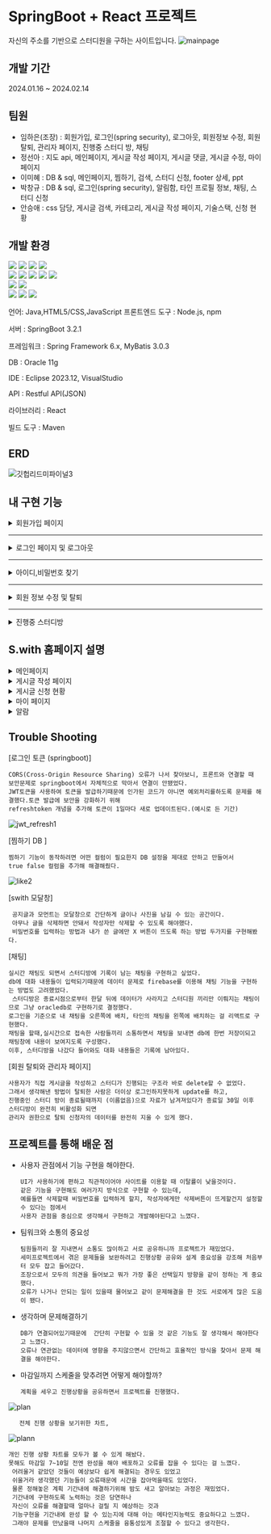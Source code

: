 # SpringBoot + React 프로젝트 
자신의 주소를 기반으로 스터디원을 구하는 사이트입니다.
![mainpage](https://github.com/user-attachments/assets/bc44c2ed-7885-4280-8963-df248a250149)
## 개발 기간
2024.01.16 ~ 2024.02.14
## 팀원
- 임하은(조장) : 회원가입, 로그인(spring security), 로그아웃, 회원정보 수정, 회원 탈퇴, 관리자 페이지, 진행중 스터디 방, 채팅 
- 정선아 : 지도 api, 메인페이지, 게시글 작성 페이지, 게시글 댓글, 게시글 수정, 마이페이지
- 이미혜 : DB & sql, 메인페이지, 찜하기, 검색, 스터디 신청, footer 상세, ppt
- 박창규 : DB & sql, 로그인(spring security), 알림함, 타인 프로필 정보, 채팅, 스터디 신청
- 안승애 : <frontend> css 담당, 게시글 검색, 카테고리, 게시글 작성 페이지, 기술스택, 신청 현황
## 개발 환경
<div>
 <img src="https://img.shields.io/badge/html5-E34F26?style=for-the-badge&logo=html5&logoColor=white"/> 
 <img src="https://img.shields.io/badge/css-1572B6?style=for-the-badge&logo=css3&logoColor=white"/>
 <img src="https://img.shields.io/badge/javascript-F7DF1E?style=for-the-badge&logo=javascript&logoColor=black"/>
 <img src="https://img.shields.io/badge/react-61DAFB?style=for-the-badge&logo=react&logoColor=black"/>
</div>
<div>
 <img src="https://img.shields.io/badge/java-007396?style=for-the-badge&logo=java&logoColor=white"/> 
 <img src="https://img.shields.io/badge/MyBatis-007396?style=for-the-badge&logo=MyBatis&logoColor=white"/>
 <img src="https://img.shields.io/badge/Maven-C71A36?style=for-the-badge&logo=apache&logoColor=black"/>
 <img src="https://img.shields.io/badge/spring-6DB33F?style=for-the-badge&logo=spring&logoColor=white"/>
 <img src="https://img.shields.io/badge/springboot-6DB33F?style=for-the-badge&logo=springboot&logoColor=white"/>
 
</div>
 
<div>
 <img src="https://img.shields.io/badge/oracle-F80000?style=for-the-badge&logo=oracle&logoColor=white"> 
 <img src="https://img.shields.io/badge/Amazon AWS-232F3E?style=for-the-badge&logo=amazon aws&logoColor=white"> 
</div>
 <div>
 <img src="https://img.shields.io/badge/github-181717?style=for-the-badge&logo=github&logoColor=white"/>
<img src="https://img.shields.io/badge/Trello-0052CC?style=for-the-badge&logo=trello&logoColor=white">
<img src="https://img.shields.io/badge/Slack-4A154B?style=for-the-badge&logo=slack&logoColor=white">
</div>
<div>

 언어: Java,HTML5/CSS,JavaScript   프론트엔드 도구 : Node.js, npm        

 서버 : SpringBoot 3.2.1    
 
 프레임워크 : Spring Framework 6.x, MyBatis 3.0.3 

 DB : Oracle 11g 

IDE : Eclipse 2023.12, VisualStudio 

API : Restful API(JSON)   

라이브러리 : React  

빌드 도구 : Maven

</div>

## ERD

![깃헙리드미파이널3](https://github.com/user-attachments/assets/e080a52e-54c9-4b80-8873-94bda3d92b35)

## 내 구현 기능 
<details>
<summary>회원가입 페이지 </summary>
<div markdown="1">  
    
![signup](https://github.com/user-attachments/assets/9f2fc1ce-1a59-485d-bcff-4cd6e225adb5)

<details>
    <summary>1.이용약관 </summary>
    <div markdown = "1">
     
![terms](https://github.com/user-attachments/assets/eab10c0e-2685-4d61-9619-58296c1e903b)
        
    - 모두 동의해야만 가입할 수 있다.
    - 전체동의 버튼을 누르면 자동으로 모든 체크박스가 true로 바뀜.
</div>
</details>
 
<details>
  <summary>2.이메일 인증</summary>
    <div markdown="1">
        
![emailauth](https://github.com/user-attachments/assets/42874548-0494-4bfa-99dd-49ede520f484)
![auth](https://github.com/user-attachments/assets/50ed54be-49ab-46df-aec3-acdd4afdde8b)
![lockedbutton](https://github.com/user-attachments/assets/88c60aa4-f346-4526-9c08-0654b21722f1)
 
    인증 완료 후, 버튼이 잠김.
  
</div>
</details>
<details>
  <summary>3.비밀번호 조건 및 일치</summary>
<div markdown="1">

 ![password](https://github.com/user-attachments/assets/b3493ce9-9bdc-432c-a82d-5446b479c556)
![pass](https://github.com/user-attachments/assets/4be6fb16-8216-4658-9c78-5618441a9424)

</div>
</details>
<details>
  <summary>4.닉네임 중복 확인</summary>
<div markdown="1">

 ![nickname](https://github.com/user-attachments/assets/f2d4a25b-99ca-4af7-9c10-1e0afef1938f)

![nickname alarm](https://github.com/user-attachments/assets/870ca16e-3f2a-4c5b-94f5-8d3fb179884f)

</div>
</details>
<details>
  <summary>5.프로필 설정, 내 주소 찾기 api </summary>
<div markdown="1">

 ![address](https://github.com/user-attachments/assets/b58bebd8-caec-4190-8b46-4804aca257f1)

![add](https://github.com/user-attachments/assets/b4edf6a6-f0ca-46b0-9665-01d595134c78)
   
</div>
</details>
    
    
</div>
</details>

-----------------------

<details>
<summary>로그인 페이지 및 로그아웃</summary>
<div markdown="1">       

 ![loginPage](https://github.com/user-attachments/assets/225da279-ccb4-498e-8964-9895fb085f8e)

![loginvs](https://github.com/user-attachments/assets/0197f2ef-7986-44ea-bb90-550c897dc622)
     
    로그인 후, 자신의 주소 마커가 찍히고 스터디를 구하고있는 만남 장소가 뜬다. 
    카페 마크 클릭시 게시글로 이동.
</div>
</details>

-----------------------

<details>
<summary>아이디,비밀번호 찾기</summary>
<div markdown="1">       

 ![IDPassword](https://github.com/user-attachments/assets/ceec1ad7-034c-49fd-a4ae-55566b8bb699)
   
![passwordsearch](https://github.com/user-attachments/assets/7997c64c-e083-4382-a58b-e61905d82359)
    
    - 비밀번호는 이메일 인증 후, 비밀번호 재설정으로
    
</div>
</details>

-----------------------

<details>  
<summary>회원 정보 수정 및 탈퇴</summary> 
<div markdown ="1">
   
1.수정 

![profile](https://github.com/user-attachments/assets/49beb6bf-facb-4b4f-b756-e6827f386542)
![eedit](https://github.com/user-attachments/assets/cf302011-727c-4c75-b132-eef889e37aea)
![p](https://github.com/user-attachments/assets/ea92af2c-788c-4d3c-bc3f-874d22ce6d85)

2.탈퇴
    
![image](https://github.com/user-attachments/assets/c8976602-ce57-4b48-8943-d226f992f3d3)
</div>    
</details>
 
 -----------------------

<details>
<summary>진행중 스터디방 </summary> 
<div markdown="1">

 ![myStudyRoom](https://github.com/user-attachments/assets/b8c248e3-cba6-4ee5-b027-5d172c6d0b90)

![SWITH MOMENT](https://github.com/user-attachments/assets/a0fa4622-10ef-4f6a-b790-e3c2e3f450b8)

<details>
    <summary> 1.스터디방 이름 수정  </summary>
 <div markdown ="1">
     
![editTitle](https://github.com/user-attachments/assets/49f8f670-69e9-43c3-90f1-835dced20c44)
    
       방장만 수정 가능하다.
</div>
</details>
<details>
    <summary> 2. 참여 프로필  </summary>
 <div markdown ="1">
    
    
![members](https://github.com/user-attachments/assets/f05a11c5-856d-4ca6-b1a4-721a34aebb1d)
     
      프로필 이미지를 누르면 프로필 정보를 볼 수 있다.
</div>
</details>
<details>
    <summary> 3.D-day </summary>
 <div markdown ="1">

  ![d-day](https://github.com/user-attachments/assets/2f2d271a-8d30-4d94-8149-705afd2ab5a9)
   
     스터디원을 구할 때, 공부 기간을 정하기 때문에 시작일을 기준으로 d-day를 보여준다.
</div>
</details>
<details>
    <summary> 4.Todo </summary>
 <div markdown ="1">
 
![calendar](https://github.com/user-attachments/assets/dedc72de-da51-4798-adc8-c909b8804937)
    
     달력을 눌러 todo 리스트를 보거나 추가할 수 있다.

![todolist](https://github.com/user-attachments/assets/2a2e7c4c-5175-496e-9f3a-46034a0019a9)

![writetodo](https://github.com/user-attachments/assets/e1d3adcf-65da-4f35-b887-ab210b2ff197)
    todo+ 버튼을 눌러 작성
</div>
</details>
<details>
    <summary> 5.공지글</summary>
 <div markdown ="1">
     
     공지글+ 버튼을 눌러 모달창이 뜨면 내용을 입력하고 비밀 번호를 설정하면 된다
     
  ![notice](https://github.com/user-attachments/assets/e11cef3d-fd28-4c07-bda8-b748eae9dcce)
       글 삭제는 비밀번호를 입력해 삭제한다.
</div>
</details>
<details>
    <summary> 6.채팅</summary>
 <div markdown ="1">

  ![chatting](https://github.com/user-attachments/assets/18238365-1e60-459a-83a2-99af850c1655)
    
    스터디방의 조원들이 실시간으로 채팅을 할 수 있다.
  </div>
</details>
<details>
    <summary>7. S.with moment</summary>
    <div markdown ="1">
 
![SWITH MOMENT](https://github.com/user-attachments/assets/4cbdefae-db4d-496c-abcf-b75d52b44d66)

![modalmoment](https://github.com/user-attachments/assets/190a4b3b-5e66-4c35-b3d8-1f8d49549206)
    
    모달창으로 사진과 제목을 추가
![deletemoment](https://github.com/user-attachments/assets/458e4c68-7131-4bb6-ae58-41f425eecb36)
    
    작성자만 삭제할 수 있다.
</div>
</details>

-----------------------

<details>
<summary>관리자 페이지 </summary>
<div markdown = "1">

 ![admin](https://github.com/user-attachments/assets/d158490a-e4f6-4e74-ad13-36c6b62196a7)
      
       관리자에게만 보이는 관리자페이지 버튼
1.유저 검색

![adminsearch](https://github.com/user-attachments/assets/fad8dd6d-1198-48b5-b626-c890447a984b)
    
    닉네임으로 유저의 게시글 목록,댓글,유저 정보를 볼 수 있다.
    
2.탈퇴 대기 유저 
    
    스터디방에서 탈퇴 유저는 다른 유저들에겐 (이름없음)으로 뜨고 탈퇴유저는 더이상 그 아이디로 로그인하지 못한다. (update)
     
![db](https://github.com/user-attachments/assets/5dc21496-31cc-4c19-88fd-3bd5df1cbbb3)
     
     탈퇴유저가 방장이거나 중요한 정보들이 스터디 진행 중 삭제되면 안되기 때문에,
     활동중인 스터디방이 존재하는 유저는 탈퇴대기 목록으로 들어가고
![waiting](https://github.com/user-attachments/assets/3b72584c-a846-4a11-acdc-10aea251b52d)
     
     활동 중인 스터디방이 없을때, 관리자가 승인해 데이터를 삭제함.(delete)
</div>    
</details>
   
</div>    
</details>

## S.with 홈페이지 설명

 <details>
     <summary>메인페이지</summary>
     <div markdown = "1">
         
![mainpage](https://github.com/user-attachments/assets/8bc1a744-26f8-4e0d-9b0a-d7d054d273fc)
    
    집 주소 마크가 뜨고 주변 카페 마크를 클릭하면 
    그곳의 스터디 구인 공고 글을 볼 수 있다.
    
![toggle](https://github.com/user-attachments/assets/4bd98b60-ba78-4c47-81a9-864dbdac3151)

![mogodb](https://github.com/user-attachments/assets/95eec2fd-2f76-4ad1-b808-57f0e5659d9a)
    
    자신이 배우고싶은 기능들을 위주로 검색 가능. (복수 검색 가능)
![area](https://github.com/user-attachments/assets/d9b3a9ec-5329-4ed1-84f5-94eb9d59d100)
   
    서울 지역을 기준으로 주변 스터디를 검색 가능
    
![searchtitle](https://github.com/user-attachments/assets/59862cb1-f774-4bc9-8dd5-d7cd7793ade3)
   
    내용이나 제목으로 검색 가능

![heart](https://github.com/user-attachments/assets/5c470d5c-3109-49d1-918d-1e1dcff3d74f)
    
    찜하기를 누르면 마이페이지의 '내가 찜한 스윗' 리스트에 들어간다.
</div>
 </details>
  <details>
     <summary>게시글 작성 페이지</summary>
     <div markdown = "1">

![post](https://github.com/user-attachments/assets/18b762da-5eca-463c-af10-39f7ebe82e7d)

![createposting](https://github.com/user-attachments/assets/6b01b0c5-2f51-47db-9960-b7339f8d4859)
    
      
      작성완료 버튼을 누르면 알람창이 뜨고 메인페이지로 이동
![comment](https://github.com/user-attachments/assets/b7481718-5c16-4408-afd1-3aa6dc9039cd)
    
    작성자에게만 게시글 삭제 버튼이 뜬다.
    
    댓글은 댓글 작성자만 삭제할 수 있다.
    
</div>
 </details>
 <details>
     <summary>게시글 신청 현황</summary>
     <div markdown = "1">
    
![join](https://github.com/user-attachments/assets/0f0b91f2-300a-4864-9329-22611e48aaab)

![join2](https://github.com/user-attachments/assets/9daa26a0-cfc9-453f-b8c4-72a3cd241bdc)
    
    신청자는 신청취소를 할 수 있고,
    작성자는 유저의 프로필을 보고 신청자를 받아줄 지, 말지 선택할 수 있다.
![join3](https://github.com/user-attachments/assets/3c53f76c-6cdb-43fb-8057-f5c3031250b9)
   
    모집인원이 채워지면 자동으로 '모집완료'가 되고, 
    
    게시글이 설정한 시작 날에 자동으로 스터디 방이 생성된다.
 </details>
 
  <details>
     <summary>마이 페이지</summary>
     <div markdown = "1">
         
![mypage](https://github.com/user-attachments/assets/bca09e26-91e5-4c05-a49d-a9d9ef97fdab)
    
    목록을 누르면 자신의 스터디방이나 게시글 페이지로 이동
</div>
 </details>
  <details>
     <summary>알람</summary>
     <div markdown = "1">
    
![alarm](https://github.com/user-attachments/assets/8bd83ea9-9e19-460e-b368-587e67277178)
    
    헤더의 알람버튼을 누르면 자신이 지원한 스터디에 참가되었는지, 거절되었는지 알람 메세지가 뜬다.
   
    스터디 마감일, 시작일 등 메세지를 확인할 수 있다.
</div>
 </details>
 
## Trouble Shooting 

[로그인 토큰 (springboot)]
    
    CORS(Cross-Origin Resource Sharing) 오류가 나서 찾아보니, 프론트와 연결할 때 보안문제로 springboot에서 자체적으로 막아서 연결이 안됐었다.
    JWT토큰을 사용하여 토큰을 발급하기때문에 인가된 코드가 아니면 예외처리를하도록 문제를 해결했다.토큰 발급에 보안을 강화하기 위해 
    refreshtoken 개념을 추가해 토큰이 1일마다 새로 업데이트된다.(예시로 든 기간)
    
 ![jwt_refresh1](https://github.com/user-attachments/assets/947888e4-3a7d-4611-8f4b-a22a0bc12053)

   
[찜하기 DB ]
    
    찜하기 기능이 동작하려면 어떤 컬럼이 필요한지 DB 설정을 제대로 안하고 만들어서 
    true false 컬럼을 추가해 해결해줬다.
 
 ![like2](https://github.com/user-attachments/assets/872c42ef-1c22-465c-8044-3839a4cfa7a6)

[swith 모달창]
     
     공지글과 모먼트는 모달창으로 간단하게 글이나 사진을 남길 수 있는 공간이다.
     아무나 글을 삭제하면 안돼서 작성자만 삭제할 수 있도록 해야했다.
     비밀번호를 입력하는 방법과 내가 쓴 글에만 X 버튼이 뜨도록 하는 방법 두가지를 구현해봤다.
 
</p>
[채팅]
    
    실시간 채팅도 되면서 스터디방에 기록이 남는 채팅을 구현하고 싶었다.  
    db에 대화 내용들이 입력되기때문에 데이터 문제로 firebase를 이용해 채팅 기능을 구현하는 방법도 고려했었다. 
     스터디방은 종료시점으로부터 한달 뒤에 데이터가 사라지고 스터디원 끼리만 이뤄지는 채팅이므로 그냥 oracledb로 구현하기로 결정했다.
    로그인을 기준으로 내 채팅을 오른쪽에 배치, 타인의 채팅을 왼쪽에 배치하는 걸 리액트로 구현했다.
    채팅을 할때,실시간으로 접속한 사람들끼리 소통하면서 채팅을 보내면 db에 한번 저장이되고 채팅창에 내용이 보여지도록 구성했다.
    이후, 스터디방을 나갔다 들어와도 대화 내용들은 기록에 남아있다.
   
[회원 탈퇴와 관리자 페이지]
    
    사용자가 직접 게시글을 작성하고 스터디가 진행되는 구조라 바로 delete할 수 없었다.
    그래서 생각해낸 방법이 탈퇴한 사람은 더이상 로그인하지못하게 update를 하고,
    진행중인 스터디 방이 종료될때까지 (이름없음)으로 자료가 남겨져있다가 종료일 30일 이후 스터디방이 완전히 비활성화 되면
    관리자 권한으로 탈퇴 신청자의 데이터를 완전히 지울 수 있게 했다.
    
## 프로젝트를 통해 배운 점

- 사용자 관점에서 기능 구현을 해야한다.

      UI가 사용하기에 편하고 직관적이어야 사이트를 이용할 때 이탈률이 낮을것이다.
      같은 기능을 구현해도 여러가지 방식으로 구현할 수 있는데,
      예를들면 삭제할때 비밀번호를 입력하게 할지, 작성자에게만 삭제버튼이 뜨게할건지 설정할 수 있다는 점에서
      사용자 관점을 중심으로 생각해서 구현하고 개발해야된다고 느꼈다.
  
- 팀워크와 소통의 중요성

      팀원들끼리 잘 지내면서 소통도 많이하고 서로 공유하니까 프로젝트가 재밌었다.
      세미프로젝트에서 겪은 문제들을 보완하려고 진행상황 공유와 설계 중요성을 강조해 처음부터 모두 잡고 들어갔다. 
      조장으로서 모두의 의견을 들어보고 뭐가 가장 좋은 선택일지 방향을 같이 정하는 게 중요했다.  
      오류가 나거나 안되는 일이 있을때 물어보고 같이 문제해결을 한 것도 서로에게 많은 도움이 됐다.
 
- 생각하며 문제해결하기

      DB가 연결되어있기때문에  간단히 구현할 수 있을 것 같은 기능도 잘 생각해서 해야한다고 느꼈다.
      오류나 연관없는 데이터에 영향을 주지않으면서 간단하고 효율적인 방식을 찾아서 문제 해결을 해야한다.

- 마감일까지 스케줄을 맞추려면 어떻게 해야할까?

      계획을 세우고 진행상황을 공유하면서 프로젝트를 진행했다. 

![plan](https://github.com/user-attachments/assets/e5bce124-7af4-4c69-a572-e91df6523918)
    
       전체 진행 상황을 보기위한 차트,

![plann](https://github.com/user-attachments/assets/100b0d64-a8a7-4670-9cc4-0ebdd42195db)
    
    개인 진행 상황 차트를 모두가 볼 수 있게 해놨다.
    못해도 마감일 7~10일 전엔 완성을 해야 배포하고 오류를 잡을 수 있다는 걸 느꼈다.
     어려울거 같았던 것들이 예상보다 쉽게 해결되는 경우도 있었고 
     쉬울거라 생각했던 기능들이 오류때문에 시간을 잡아먹을때도 있었다. 
     물론 정해놓은 계획 기간내에 해결하기위해 밤도 새고 알아보는 과정은 재밌었다. 
     기간내에 구현하도록 노력하는 것은 당연하나 
     자신이 오류를 해결할때 얼마나 걸릴 지 예상하는 것과 
     기능구현을 기간내에 완성 할 수 있는지에 대해 아는 메타인지능력도 중요하다고 느꼈다.
     그래야 문제를 만났을때 나머지 스케줄을 융통성있게 조절할 수 있다고 생각한다.
